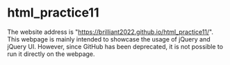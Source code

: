 # html_practice11
 The website address is "https://brilliant2022.github.io/html_practice11/".
 This webpage is mainly intended to showcase the usage of jQuery and jQuery UI. However, since GitHub has been deprecated, it is not possible to run it directly on the webpage.

